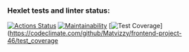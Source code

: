 ### Hexlet tests and linter status:
[![Actions Status](https://github.com/Matvizzy/frontend-project-46/actions/workflows/hexlet-check.yml/badge.svg)](https://github.com/Matvizzy/frontend-project-46/actions)
[![Maintainability](https://api.codeclimate.com/v1/badges/0b27228e563fe974bf24/maintainability)](https://codeclimate.com/github/Matvizzy/frontend-project-46/maintainability)
[![Test Coverage](https://api.codeclimate.com/v1/badges/0b27228e563fe974bf24/test_coverage)](https://codeclimate.com/github/Matvizzy/frontend-project-46/test_coverage